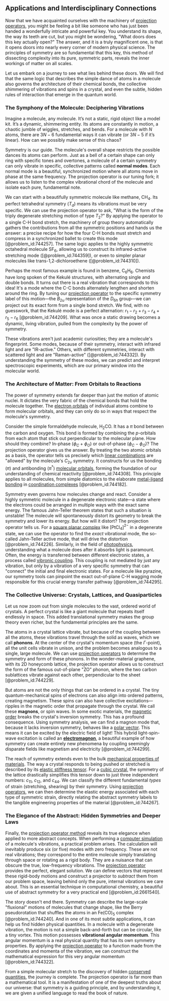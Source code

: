 ## Applications and Interdisciplinary Connections

Now that we have acquainted ourselves with the machinery of [projection operators](@article_id:153648), you might be feeling a bit like someone who has just been handed a wonderfully intricate and powerful key. You understand its shape, the way its teeth are cut, but you might be wondering, "What doors does this key actually open?" The answer, and it is a truly magnificent one, is that it opens doors into nearly every corner of modern physical science. The principles of symmetry are so fundamental that this key, this method of dissecting complexity into its pure, symmetric parts, reveals the inner workings of matter on all scales.

Let us embark on a journey to see what lies behind these doors. We will find that the same logic that describes the simple dance of atoms in a molecule also governs the architecture of their chemical bonds, the collective shimmering of vibrations and spins in a crystal, and even the subtle, hidden rules of interaction that emerge in the quantum world.

### The Symphony of the Molecule: Deciphering Vibrations

Imagine a molecule, any molecule. It’s not a static, rigid object like a model kit. It’s a dynamic, shimmering entity. Its atoms are constantly in motion, a chaotic jumble of wiggles, stretches, and bends. For a molecule with $N$ atoms, there are $3N-6$ fundamental ways it can vibrate (or $3N-5$ if it’s linear). How can we possibly make sense of this chaos?

Symmetry is our guide. The molecule's overall shape restricts the possible dances its atoms can perform. Just as a bell of a certain shape can only ring with specific tones and overtones, a molecule of a certain symmetry can only vibrate in specific, collective patterns called **normal modes**. Each normal mode is a beautiful, synchronized motion where all atoms move in phase at the same frequency. The projection operator is our tuning fork; it allows us to listen to the complex vibrational chord of the molecule and isolate each pure, fundamental note.

We can start with a beautifully symmetric molecule like methane, CH$_4$. Its perfect tetrahedral symmetry ($T_d$) means its vibrations must be very specific. We can use the projection operator to ask, "What is the form of the triply degenerate stretching motion of type $T_2$?" By applying the operator to a single C-H bond stretch, the machinery of group theory automatically gathers the contributions from all the symmetric positions and hands us the answer: a precise recipe for how the four C-H bonds must stretch and compress in a synchronized ballet to create this mode [@problem_id:744257]. The same logic applies to the highly symmetric octahedral molecule SF$_6$, allowing us to construct its infrared-active stretching mode ([@problem_id:744359]), or even to simpler planar molecules like trans-1,2-dichloroethene ([@problem_id:744310]).

Perhaps the most famous example is found in benzene, C$_6$H$_6$. Chemists have long spoken of the Kekulé structures, with alternating single and double bonds. It turns out there is a real vibration that corresponds to this idea! It's a mode where the C-C bonds alternately lengthen and shorten around the ring. By tuning our [projection operator](@article_id:142681) to the specific symmetry label of this motion—the $B_{2u}$ representation of the $D_{6h}$ group—we can project out its exact form from a single bond stretch. We find, with no guesswork, that the Kekulé mode is a perfect alternation: $r_1 - r_2 + r_3 - r_4 + r_5 - r_6$ [@problem_id:744209]. What was once a static drawing becomes a dynamic, living vibration, pulled from the complexity by the power of symmetry.

These vibrations aren't just academic curiosities; they are a molecule's fingerprint. Some modes, because of their symmetry, interact with infrared light and are "IR-active." Others, with different symmetries, interact with scattered light and are "Raman-active" ([@problem_id:744332]). By understanding the symmetry of these modes, we can predict and interpret spectroscopic experiments, which are our primary window into the molecular world.

### The Architecture of Matter: From Orbitals to Reactions

The power of symmetry extends far deeper than just the motion of atomic nuclei. It dictates the very fabric of the chemical bonds that hold the molecule together. The [electron orbitals](@article_id:157224) of individual atoms combine to form molecular orbitals, and they can only do so in ways that respect the molecule's symmetry.

Consider the simple formaldehyde molecule, H$_2$CO. It has a $\pi$ bond between the carbon and oxygen. This bond is formed by combining the $p$-orbitals from each atom that stick out perpendicular to the molecular plane. How should they combine? In-phase ($\phi_C + \phi_O$) or out-of-phase ($\phi_C - \phi_O$)? The projection operator gives us the answer. By treating the two atomic orbitals as a basis, the operator tells us precisely which [linear combinations](@article_id:154249) are "allowed" by the molecule's $C_{2v}$ symmetry. It constructs for us the bonding ($\pi$) and antibonding ($\pi^*$) [molecular orbitals](@article_id:265736), forming the foundation of our understanding of chemical reactivity [@problem_id:744308]. This principle applies to all molecules, from simple diatomics to the elaborate [metal-ligand bonding](@article_id:152347) in [coordination complexes](@article_id:155228) [@problem_id:744182].

Symmetry even governs how molecules change and react. Consider a highly symmetric molecule in a degenerate electronic state—a state where the electrons could be arranged in multiple ways with the exact same energy. The famous Jahn-Teller theorem states that such a situation is unstable! The molecule will spontaneously distort its geometry to break the symmetry and lower its energy. But how will it distort? The projection operator tells us. For a [square planar complex](@article_id:150389) like [PtCl$_4$]$^{2-}$ in a degenerate state, we can use the operator to find the *exact* vibrational mode, the so-called Jahn-Teller active mode, that will drive the distortion [@problem_id:744226]. Similarly, in the field of [photophysics](@article_id:202257), understanding what a molecule does after it absorbs light is paramount. Often, the energy is transferred between different electronic states, a process called [vibronic coupling](@article_id:139076). This coupling is not mediated by just any vibration, but only by a vibration of a very specific symmetry that can "connect" the initial and final electronic states. For a molecule like pyrazine, our symmetry tools can pinpoint the exact out-of-plane C-H wagging mode responsible for this crucial energy transfer pathway [@problem_id:744295].

### The Collective Universe: Crystals, Lattices, and Quasiparticles

Let us now zoom out from single molecules to the vast, ordered world of crystals. A perfect crystal is like a giant molecule that repeats itself endlessly in space. This added translational symmetry makes the group theory even richer, but the fundamental principles are the same.

The atoms in a crystal lattice vibrate, but because of the coupling between all the atoms, these vibrations travel through the solid as waves, which we call **phonons**. At the center of the crystal's momentum space (the $\Gamma$-point), all the unit cells vibrate in unison, and the problem becomes analogous to a single, large molecule. We can use [projection operators](@article_id:153648) to determine the symmetry and form of these phonons. In the wonder-material graphene, with its 2D honeycomb lattice, the projection operator allows us to construct the form of the famous out-of-plane "ZO" phonon, where the two carbon sublattices vibrate against each other, perpendicular to the sheet [@problem_id:744229].

But atoms are not the only things that can be ordered in a crystal. The tiny quantum-mechanical spins of electrons can also align into ordered patterns, creating magnetism. These spins can also have collective excitations—ripples in the magnetic order that propagate through the crystal. We call these **magnons**, or spin waves. In some exotic materials, the [magnetic order](@article_id:161351) breaks the crystal's inversion symmetry. This has a profound consequence. Using symmetry analysis, we can find a magnon mode that, because it lacks inversion symmetry, behaves like a [polar vector](@article_id:184048). This means it can be excited by the electric field of light! This hybrid light-spin-wave excitation is called an **[electromagnon](@article_id:200910)**, a beautiful example of how symmetry can create entirely new phenomena by coupling seemingly disparate fields like magnetism and electricity [@problem_id:744299].

The reach of symmetry extends even to the bulk [mechanical properties of materials](@article_id:158249). The way a crystal responds to being pushed or stretched is described by its [elastic stiffness tensor](@article_id:195931). For a [cubic crystal](@article_id:192388), the symmetry of the lattice drastically simplifies this tensor down to just three independent numbers: $c_{11}$, $c_{12}$, and $c_{44}$. We can classify the different fundamental *types* of strain (stretching, shearing) by their symmetry. Using [projection operators](@article_id:153648), we can then determine the elastic energy associated with each type of symmetric strain, directly relating the abstract symmetry labels to the tangible engineering properties of the material [@problem_id:744267].

### The Elegance of the Abstract: Hidden Symmetries and Deeper Laws

Finally, the [projection operator method](@article_id:265011) reveals its true elegance when applied to more abstract concepts. When performing a [computer simulation](@article_id:145913) of a molecule's vibrations, a practical problem arises. The calculation will inevitably produce six (or five) modes with zero frequency. These are not real vibrations; they correspond to the entire molecule simply translating through space or rotating as a rigid body. They are a nuisance that can obscure the true, low-frequency vibrations. The [projection operator](@article_id:142681) provides the perfect, elegant solution. We can define vectors that represent these rigid-body motions and construct a projector to *subtract* them from our problem space, leaving behind only the pure, internal vibrations we care about. This is an essential technique in computational chemistry, a beautiful use of abstract symmetry for a very practical end [@problem_id:2661540].

The story doesn't end there. Symmetry can describe the large-scale "fluxional" motions of molecules that change shape, like the Berry pseudorotation that shuffles the atoms in an Fe(CO)$_5$ complex [@problem_id:744240]. And in one of its most subtle applications, it can help us find hidden physical quantities. In a molecule with a degenerate vibration, the motion is not a simple back-and-forth but can be circular, like a tiny vortex. This motion possesses **vibrational angular momentum**. This angular momentum is a real physical quantity that has its own symmetry properties. By applying the [projection operator](@article_id:142681) to a function made from the coordinates and momenta of the vibration, we can construct the mathematical expression for this very angular momentum [@problem_id:744322].

From a simple molecular stretch to the discovery of hidden [conserved quantities](@article_id:148009), the journey is complete. The projection operator is far more than a mathematical tool. It is a manifestation of one of the deepest truths about our universe: that symmetry is a guiding principle, and by understanding it, we are given a unified language to read the book of nature.